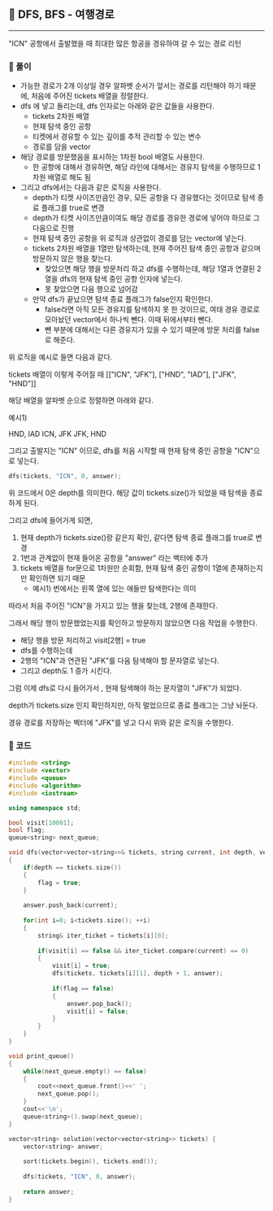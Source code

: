 ## :round_pushpin: DFS, BFS - 여행경로

***

"ICN" 공항에서 출발했을 때 최대한 많은 항공을 경유하여 갈 수 있는 경로 리턴



### :pushpin: 풀이

- 가능한 경로가 2개 이상일 경우 알파벳 순서가 앞서는 경로를 리턴해야 하기 때문에, 처음에 주어진 tickets 배열을 정렬한다.
- dfs 에 넣고 돌리는데, dfs 인자로는 아래와 같은 값들을 사용한다.
  - tickets 2차원 배열
  - 현재 탐색 중인 공항
  - 티켓에서 경유할 수 있는 깊이를 추적 관리할 수 있는 변수
  - 경로를 담을 vector
- 해당 경로를 방문했음을 표시하는 1차원 bool 배열도 사용한다.
  - 한 공항에 대해서 경유하면, 해당 라인에 대해서는 경유지 탐색을 수행하므로 1차원 배열로 해도 됨
- 그리고 dfs에서는 다음과 같은 로직을 사용한다.
  - depth가 티켓 사이즈만큼인 경우, 모든 공항을 다 경유했다는 것이므로 탐색 종료 플래그를 true로 변경
  - depth가 티켓 사이즈만큼이여도 해당 경로를 경유한 경로에 넣어야 하므로 그 다음으로 진행
  - 현재 탐색 중인 공항을 위 로직과 상관없이 경로를 담는 vector에 넣는다.
  - tickets 2차원 배열을 1열만 탐색하는데, 현재 주어진 탐색 중인 공항과 같으며 방문하지 않은 행을 찾는다.
    - 찾았으면 해당 행을 방문처리 하고 dfs를 수행하는데, 해당 1열과 연결된 2열을 dfs의 현재 탐색 중인 공항 인자에 넣는다.
    - 못 찾았으면 다음 행으로 넘어감
  - 만약 dfs가 끝났으면 탐색 종료 플래그가 false인지 확인한다.
    - false라면 아직 모든 경유지를 탐색하지 못 한 것이므로, 여태 경유 경로로 모아놨던 vector에서 하나씩 뺀다. 이때 뒤에서부터 뺀다.
    - 뺀 부분에 대해서는 다른 경유지가 있을 수 있기 때문에 방문 처리를 false로 해준다.





위 로직을 예시로 들면 다음과 같다.

tickets 배열이 이렇게 주어질 때  [["ICN", "JFK"], ["HND", "IAD"], ["JFK", "HND"]]

해당 배열을 알파벳 순으로 정렬하면 아래와 같다.

예시1)

HND, IAD
ICN, JFK
JFK, HND

그리고 출발지는 "ICN" 이므로, dfs를 처음 시작할 때 현재 탐색 중인 공항을 "ICN"으로 넣는다.

```c++
dfs(tickets, "ICN", 0, answer);
```

위 코드에서 0은 depth를 의미한다. 해당 값이 tickets.size()가 되었을 때 탐색을 종료하게 된다.



그리고 dfs에 들어가게 되면, 

1. 현재 depth가 tickets.size()랑 같은지 확인, 같다면 탐색 종료 플래그를 true로 변경
2. 1번과 관계없이 현재 들어온 공항을 "answer" 라는 벡터에 추가
3. tickets 배열을 for문으로 1차원만 순회함, 현재 탐색 중인 공항이 1열에 존재하는지만 확인하면 되기 때문
   - 예시1) 번에서는 왼쪽 열에 있는 애들만 탐색한다는 의미

따라서 처음 주어진 "ICN"을 가지고 있는 행을 찾는데, 2행에 존재한다.

그래서 해당 행이 방문했었는지를 확인하고 방문하지 않았으면 다음 작업을 수행한다.

- 해당 행을 방문 처리하고 visit[2행] = true
- dfs를 수행하는데
- 2행의 "ICN"과 연관된 "JFK"를 다음 탐색해야 할 문자열로 넣는다.
- 그리고 depth도 1 증가 시킨다.

그럼 이제 dfs로 다시 들어가서 , 현재 탐색해야 하는 문자열이 "JFK"가 되었다.

depth가 tickets.size 인지 확인하지만, 아직 멀었으므로 종료 플래그는 그냥 놔둔다.

경유 경로를 저장하는 벡터에 "JFK"를 넣고 다시 위와 같은 로직을 수행한다.



### :pushpin: 코드

```c++
#include <string>
#include <vector>
#include <queue>
#include <algorithm>
#include <iostream>

using namespace std;

bool visit[10001];
bool flag;
queue<string> next_queue;

void dfs(vector<vector<string>>& tickets, string current, int depth, vector<string>& answer)
{
    if(depth == tickets.size())
    {
        flag = true;
    }
    
    answer.push_back(current);
    
    for(int i=0; i<tickets.size(); ++i)
    {
        string& iter_ticket = tickets[i][0];
        
        if(visit[i] == false && iter_ticket.compare(current) == 0)
        {
            visit[i] = true;
            dfs(tickets, tickets[i][1], depth + 1, answer);
            
            if(flag == false)
            {
                answer.pop_back();
                visit[i] = false;   
            }
        }
    }
}

void print_queue()
{
    while(next_queue.empty() == false)
    {
        cout<<next_queue.front()<<' ';
        next_queue.pop();
    }
    cout<<'\n';
    queue<string>().swap(next_queue);
}

vector<string> solution(vector<vector<string>> tickets) {
    vector<string> answer;
    
    sort(tickets.begin(), tickets.end());
    
    dfs(tickets, "ICN", 0, answer);
            
    return answer;
}
```

